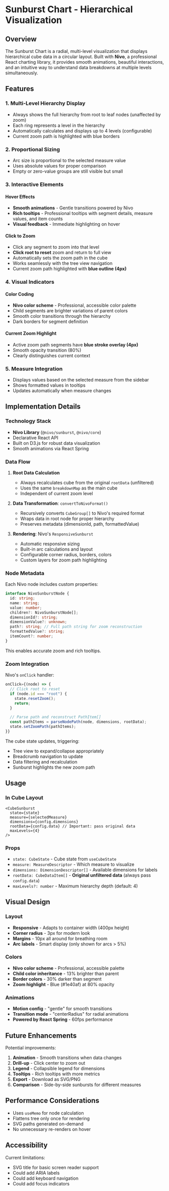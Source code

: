 # Sunburst Chart - Hierarchical Visualization

## Overview

The Sunburst Chart is a radial, multi-level visualization that displays hierarchical cube data in a circular layout. Built with **Nivo**, a professional React charting library, it provides smooth animations, beautiful interactions, and an intuitive way to understand data breakdowns at multiple levels simultaneously.

## Features

### 1. **Multi-Level Hierarchy Display**

- Always shows the full hierarchy from root to leaf nodes (unaffected by zoom)
- Each ring represents a level in the hierarchy
- Automatically calculates and displays up to 4 levels (configurable)
- Current zoom path is highlighted with blue borders

### 2. **Proportional Sizing**

- Arc size is proportional to the selected measure value
- Uses absolute values for proper comparison
- Empty or zero-value groups are still visible but small

### 3. **Interactive Elements**

#### Hover Effects

- **Smooth animations** - Gentle transitions powered by Nivo
- **Rich tooltips** - Professional tooltips with segment details, measure values, and item counts
- **Visual feedback** - Immediate highlighting on hover

#### Click to Zoom

- Click any segment to zoom into that level
- **Click root to reset** zoom and return to full view
- Automatically sets the zoom path in the cube
- Works seamlessly with the tree view navigation
- Current zoom path highlighted with **blue outline (4px)**

### 4. **Visual Indicators**

#### Color Coding

- **Nivo color scheme** - Professional, accessible color palette
- Child segments are brighter variations of parent colors
- Smooth color transitions through the hierarchy
- Dark borders for segment definition

#### Current Zoom Highlight

- Active zoom path segments have **blue stroke overlay (4px)**
- Smooth opacity transition (80%)
- Clearly distinguishes current context

### 5. **Measure Integration**

- Displays values based on the selected measure from the sidebar
- Shows formatted values in tooltips
- Updates automatically when measure changes

## Implementation Details

### Technology Stack

- **Nivo Library** (`@nivo/sunburst`, `@nivo/core`)
- Declarative React API
- Built on D3.js for robust data visualization
- Smooth animations via React Spring

### Data Flow

1. **Root Data Calculation**
   - Always recalculates cube from the original `rootData` (unfiltered)
   - Uses the same `breakdownMap` as the main cube
   - Independent of current zoom level

2. **Data Transformation**: `convertToNivoFormat()`
   - Recursively converts `CubeGroup[]` to Nivo's required format
   - Wraps data in root node for proper hierarchy
   - Preserves metadata (dimensionId, path, formattedValue)

3. **Rendering**: Nivo's `ResponsiveSunburst`
   - Automatic responsive sizing
   - Built-in arc calculations and layout
   - Configurable corner radius, borders, colors
   - Custom layers for zoom path highlighting

### Node Metadata

Each Nivo node includes custom properties:

```typescript
interface NivoSunburstNode {
  id: string;
  name: string;
  value: number;
  children?: NivoSunburstNode[];
  dimensionId?: string;
  dimensionValue?: unknown;
  path?: string; // Full path string for zoom reconstruction
  formattedValue?: string;
  itemCount?: number;
}
```

This enables accurate zoom and rich tooltips.

### Zoom Integration

Nivo's `onClick` handler:

```typescript
onClick={(node) => {
  // Click root to reset
  if (node.id === "root") {
    state.resetZoom();
    return;
  }

  // Parse path and reconstruct PathItem[]
  const pathItems = parseNodePath(node, dimensions, rootData);
  state.setZoomPath(pathItems);
}}
```

The cube state updates, triggering:

- Tree view to expand/collapse appropriately
- Breadcrumb navigation to update
- Data filtering and recalculation
- Sunburst highlights the new zoom path

## Usage

### In Cube Layout

```tsx
<CubeSunburst
  state={state}
  measure={selectedMeasure}
  dimensions={config.dimensions}
  rootData={config.data} // Important: pass original data
  maxLevels={4}
/>
```

### Props

- `state: CubeState` - Cube state from `useCubeState`
- `measure: MeasureDescriptor` - Which measure to visualize
- `dimensions: DimensionDescriptor[]` - Available dimensions for labels
- `rootData: CubeDataItem[]` - **Original unfiltered data** (always pass `config.data`)
- `maxLevels?: number` - Maximum hierarchy depth (default: 4)

## Visual Design

### Layout

- **Responsive** - Adapts to container width (400px height)
- **Corner radius** - 3px for modern look
- **Margins** - 10px all around for breathing room
- **Arc labels** - Smart display (only shown for arcs > 5%)

### Colors

- **Nivo color scheme** - Professional, accessible palette
- **Child color inheritance** - 13% brighter than parent
- **Border colors** - 30% darker than segment
- **Zoom highlight** - Blue (#1e40af) at 80% opacity

### Animations

- **Motion config** - "gentle" for smooth transitions
- **Transition mode** - "centerRadius" for radial animations
- **Powered by React Spring** - 60fps performance

## Future Enhancements

Potential improvements:

1. **Animation** - Smooth transitions when data changes
2. **Drill-up** - Click center to zoom out
3. **Legend** - Collapsible legend for dimensions
4. **Tooltips** - Rich tooltips with more metrics
5. **Export** - Download as SVG/PNG
6. **Comparison** - Side-by-side sunbursts for different measures

## Performance Considerations

- Uses `useMemo` for node calculation
- Flattens tree only once for rendering
- SVG paths generated on-demand
- No unnecessary re-renders on hover

## Accessibility

Current limitations:

- SVG title for basic screen reader support
- Could add ARIA labels
- Could add keyboard navigation
- Could add focus indicators
